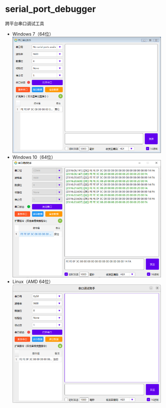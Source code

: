 # serial_port_debugger

跨平台串口调试工具

* Windows 7（64位）</br>
  ![Windows 7（64位）](screenshots/windows_7.PNG)</br>
* Windows 10（64位）</br>
  ![Windows 10（64位）](screenshots/windows_10.png)</br>
* Linux（AMD 64位）</br>
  ![Linux（AMD 64位）](screenshots/linux_amd.png)</br>